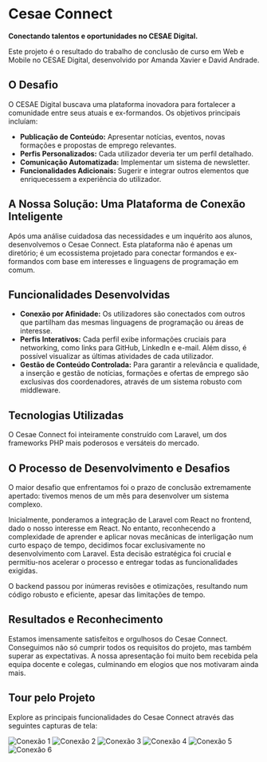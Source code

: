 # Cesae Connect
**Conectando talentos e oportunidades no CESAE Digital.**

Este projeto é o resultado do trabalho de conclusão de curso em Web e Mobile no CESAE Digital, desenvolvido por Amanda Xavier e David Andrade.

## O Desafio
O CESAE Digital buscava uma plataforma inovadora para fortalecer a comunidade entre seus atuais e ex-formandos. Os objetivos principais incluíam:

- **Publicação de Conteúdo:** Apresentar notícias, eventos, novas formações e propostas de emprego relevantes.
- **Perfis Personalizados:** Cada utilizador deveria ter um perfil detalhado.
- **Comunicação Automatizada:** Implementar um sistema de newsletter.
- **Funcionalidades Adicionais:** Sugerir e integrar outros elementos que enriquecessem a experiência do utilizador.

## A Nossa Solução: Uma Plataforma de Conexão Inteligente
Após uma análise cuidadosa das necessidades e um inquérito aos alunos, desenvolvemos o Cesae Connect. Esta plataforma não é apenas um diretório; é um ecossistema projetado para conectar formandos e ex-formandos com base em interesses e linguagens de programação em comum.

## Funcionalidades Desenvolvidas
- **Conexão por Afinidade:** Os utilizadores são conectados com outros que partilham das mesmas linguagens de programação ou áreas de interesse.
- **Perfis Interativos:** Cada perfil exibe informações cruciais para networking, como links para GitHub, LinkedIn e e-mail. Além disso, é possível visualizar as últimas atividades de cada utilizador.
- **Gestão de Conteúdo Controlada:** Para garantir a relevância e qualidade, a inserção e gestão de notícias, formações e ofertas de emprego são exclusivas dos coordenadores, através de um sistema robusto com middleware.

## Tecnologias Utilizadas
O Cesae Connect foi inteiramente construído com Laravel, um dos frameworks PHP mais poderosos e versáteis do mercado.

## O Processo de Desenvolvimento e Desafios
O maior desafio que enfrentamos foi o prazo de conclusão extremamente apertado: tivemos menos de um mês para desenvolver um sistema complexo.

Inicialmente, ponderamos a integração de Laravel com React no frontend, dado o nosso interesse em React. No entanto, reconhecendo a complexidade de aprender e aplicar novas mecânicas de interligação num curto espaço de tempo, decidimos focar exclusivamente no desenvolvimento com Laravel. Esta decisão estratégica foi crucial e permitiu-nos acelerar o processo e entregar todas as funcionalidades exigidas.

O backend passou por inúmeras revisões e otimizações, resultando num código robusto e eficiente, apesar das limitações de tempo.

## Resultados e Reconhecimento
Estamos imensamente satisfeitos e orgulhosos do Cesae Connect. Conseguimos não só cumprir todos os requisitos do projeto, mas também superar as expectativas. A nossa apresentação foi muito bem recebida pela equipa docente e colegas, culminando em elogios que nos motivaram ainda mais.

## Tour pelo Projeto
Explore as principais funcionalidades do Cesae Connect através das seguintes capturas de tela:

![Conexão 1](connectProjetoFinal/connectFinal/public/images/connect_1.png)
![Conexão 2](connectProjetoFinal/connectFinal/public/images/connect_2.png)
![Conexão 3](connectProjetoFinal/connectFinal/public/images/connect_3.png)
![Conexão 4](connectProjetoFinal/connectFinal/public/images/connect_4.png)
![Conexão 5](connectProjetoFinal/connectFinal/public/images/connect_5.png)
![Conexão 6](connectProjetoFinal/connectFinal/public/images/connect_6.png)

